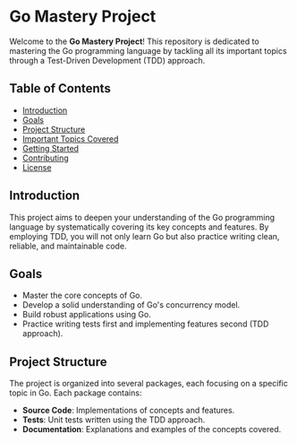 # Go Mastery Project

Welcome to the **Go Mastery Project**! This repository is dedicated to mastering the Go programming language by tackling all its important topics through a Test-Driven Development (TDD) approach.

## Table of Contents
- [Introduction](#introduction)
- [Goals](#goals)
- [Project Structure](#project-structure)
- [Important Topics Covered](#important-topics-covered)
- [Getting Started](#getting-started)
- [Contributing](#contributing)
- [License](#license)

## Introduction

This project aims to deepen your understanding of the Go programming language by systematically covering its key concepts and features. By employing TDD, you will not only learn Go but also practice writing clean, reliable, and maintainable code.

## Goals

- Master the core concepts of Go.
- Develop a solid understanding of Go's concurrency model.
- Build robust applications using Go.
- Practice writing tests first and implementing features second (TDD approach).

## Project Structure

The project is organized into several packages, each focusing on a specific topic in Go. Each package contains:

- **Source Code**: Implementations of concepts and features.
- **Tests**: Unit tests written using the TDD approach.
- **Documentation**: Explanations and examples of the concepts covered.
